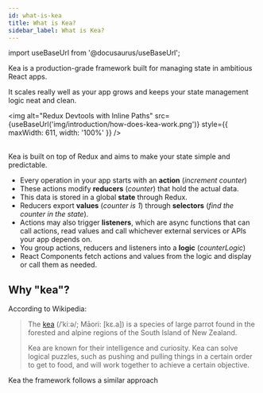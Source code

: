```yaml
---
id: what-is-kea
title: What is Kea?
sidebar_label: What is Kea?
---
```


import useBaseUrl from '@docusaurus/useBaseUrl'; 

Kea is a production-grade framework built for managing state in ambitious React apps.

It scales really well as your app grows and keeps your state management logic neat and clean.

<img alt="Redux Devtools with Inline Paths" src={useBaseUrl('img/introduction/how-does-kea-work.png')} style={{ maxWidth: 611, width: '100%' }} />
<br /><br /> 

Kea is built on top of Redux and aims to make your state simple and predictable. 

* Every operation in your app starts with an **action** (*increment counter*) 
* These actions modify **reducers** (*counter*) that hold the actual data.
* This data is stored in a global **state** through Redux. 
* Reducers export **values** (*counter is 1*) through **selectors** (*find the counter in the state*).
* Actions may also trigger **listeners**, which are async functions that can call actions,
  read values and call whichever external services or APIs your app depends on.
* You group actions, reducers and listeners into a **logic** (*counterLogic*)
* React Components fetch actions and values from the logic and display or call them as needed.    



## Why "kea"?

According to Wikipedia:

> The [kea](https://en.wikipedia.org/wiki/Kea) (/ˈkiːə/; Māori: [kɛ.a]) is a species of large parrot 
> found in the forested and alpine regions of the South Island of New Zealand.
>
> Kea are known for their intelligence and curiosity. Kea can solve logical puzzles, such as pushing 
> and pulling things in a certain order to get to food, and will work together to achieve a certain 
> objective.

Kea the framework follows a similar approach